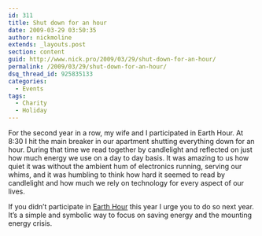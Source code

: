 ```yaml
---
id: 311
title: Shut down for an hour
date: 2009-03-29 03:50:35
author: nickmoline
extends: _layouts.post
section: content
guid: http://www.nick.pro/2009/03/29/shut-down-for-an-hour/
permalink: /2009/03/29/shut-down-for-an-hour/
dsq_thread_id: 925835133
categories:
  - Events
tags:
  - Charity
  - Holiday
---
```

For the second year in a row, my wife and I participated in Earth Hour. At 8:30 I hit the main breaker in our apartment shutting everything down for an hour. During that time we read together by candlelight and reflected on just how much energy we use on a day to day basis. It was amazing to us how quiet it was without the ambient hum of electronics running, serving our whims, and it was humbling to think how hard it seemed to read by candlelight and how much we rely on technology for every aspect of our lives.

If you didn&#8217;t participate in [Earth Hour](http://www.earthhour.org/) this year I urge you to do so next year. It&#8217;s a simple and symbolic way to focus on saving energy and the mounting energy crisis.
